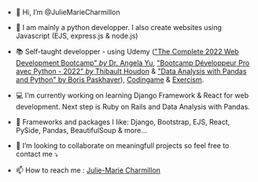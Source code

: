 - 👋 Hi, I’m @JulieMarieCharmillon

- 🌱 I am mainly a python developper. I also create websites using Javascript (EJS, express.js & node.js)

- 📚 Self-taught developper - using Udemy (["The Complete 2022 Web Development Bootcamp" _by_ Dr. Angela Yu](https://www.udemy.com/course/the-complete-web-development-bootcamp/), ["Bootcamp Développeur Pro avec Python - 2022" _by_ Thibault Houdon](https://www.udemy.com/course/formation-complete-python/) & ["Data Analysis with Pandas and Python" by Boris Paskhaver](https://www.udemy.com/course/data-analysis-with-pandas/)), [Codingame](codingame.com) & [Exercism](exercism.org).

- 💻 I’m currently working on learning Django Framework & React for web development. Next step is Ruby on Rails and Data Analysis with Pandas.

- 🌴 Frameworks and packages I like: Django, Bootstrap, EJS, React, PySide, Pandas, BeautifulSoup & more...

- 👀 I’m looking to collaborate on meaningfull projects so feel free to contact me ⤵

- 📫 How to reach me : [Julie-Marie Charmillon](https://juliemariecharmillon.github.io/#contact)



<!---
JulieMarieCharmillon/JulieMarieCharmillon is a ✨ special ✨ repository because its `README.md` (this file) appears on your GitHub profile.
You can click the Preview link to take a look at your changes.
--->
